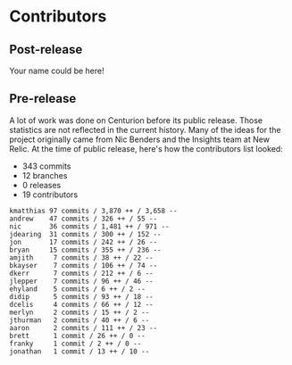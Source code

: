 Contributors
============

Post-release
------------

Your name could be here!

Pre-release
-----------

A lot of work was done on Centurion before its public release. Those statistics
are not reflected in the current history. Many of the ideas for the project
originally came from Nic Benders and the Insights team at New Relic.  At the
time of public release, here's how the contributors list looked:

 * 343 commits
 * 12 branches
 * 0 releases
 * 19 contributors

```
kmatthias 97 commits / 3,870 ++ / 3,658 --
andrew    47 commits / 326 ++ / 55 --
nic       36 commits / 1,481 ++ / 971 --
jdearing  31 commits / 300 ++ / 152 --
jon       17 commits / 242 ++ / 26 --
bryan     15 commits / 355 ++ / 236 --
amjith     7 commits / 38 ++ / 22 --
bkayser    7 commits / 106 ++ / 74 --
dkerr      7 commits / 212 ++ / 6 --
jlepper    7 commits / 96 ++ / 46 --
ehyland    5 commits / 6 ++ / 2 --
didip      5 commits / 93 ++ / 18 --
dcelis     4 commits / 66 ++ / 12 --
merlyn     2 commits / 15 ++ / 2 --
jthurman   2 commits / 40 ++ / 6 --
aaron      2 commits / 111 ++ / 23 --
brett      1 commit / 26 ++ / 0 --
franky     1 commit / 2 ++ / 0 --
jonathan   1 commit / 13 ++ / 10 --
```
